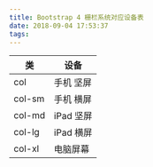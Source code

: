 ```yaml
---
title: Bootstrap 4 栅栏系统对应设备表
date: 2018-09-04 17:53:37
tags:
---
```


| 类     | 设备       |
| ------ | ---------- |
| col    | 手机 坚屏  |
| col-sm | 手机 横屏  |
| col-md | iPad 坚屏  |
| col-lg | iPad 横屏  |
| col-xl | 电脑屏幕   |
